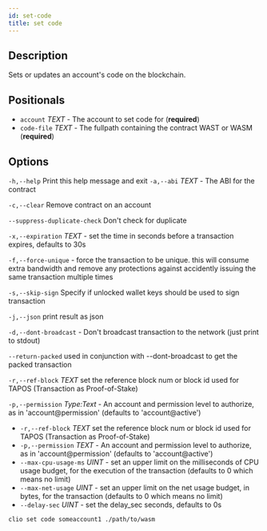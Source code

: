 ```yaml
---
id: set-code
title: set code
---
```


## Description

Sets or updates an account's code on the blockchain.

## Positionals

* `account` _TEXT_ - The account to set code for (**required**)
* `code-file` _TEXT_ - The fullpath containing the contract WAST or WASM (**required**)

## Options

`-h,--help` Print this help message and exit
`-a,--abi` _TEXT_ - The ABI for the contract

`-c,--clear` Remove contract on an account

`--suppress-duplicate-check`  Don't check for duplicate

`-x,--expiration` _TEXT_ - set the time in seconds before a transaction expires, defaults to 30s

`-f,--force-unique` - force the transaction to be unique. this will consume extra bandwidth and remove any protections against accidently issuing the same transaction multiple times

`-s,--skip-sign` Specify if unlocked wallet keys should be used to sign transaction

`-j,--json` print result as json

`-d,--dont-broadcast` - Don't broadcast transaction to the network (just print to stdout)

`--return-packed` used in conjunction with --dont-broadcast to get the packed transaction

`-r,--ref-block` _TEXT_         set the reference block num or block id used for TAPOS (Transaction as Proof-of-Stake)

`-p,--permission`  _Type:Text_ - An account and permission level to authorize, as in 'account@permission' (defaults to 'account@active')

* `-r,--ref-block` _TEXT_         set the reference block num or block id used for TAPOS (Transaction as Proof-of-Stake)
* `-p,--permission`  _TEXT_ - An account and permission level to authorize, as in 'account@permission' (defaults to 'account@active')
* `--max-cpu-usage-ms` _UINT_ - set an upper limit on the milliseconds of CPU usage budget, for the execution of the transaction (defaults to 0 which means no limit)
* `--max-net-usage` _UINT_ - set an upper limit on the net usage budget, in bytes, for the transaction (defaults to 0 which means no limit)
* `--delay-sec` _UINT_ - set the delay_sec seconds, defaults to 0s

```sh
clio set code someaccount1 ./path/to/wasm
```
